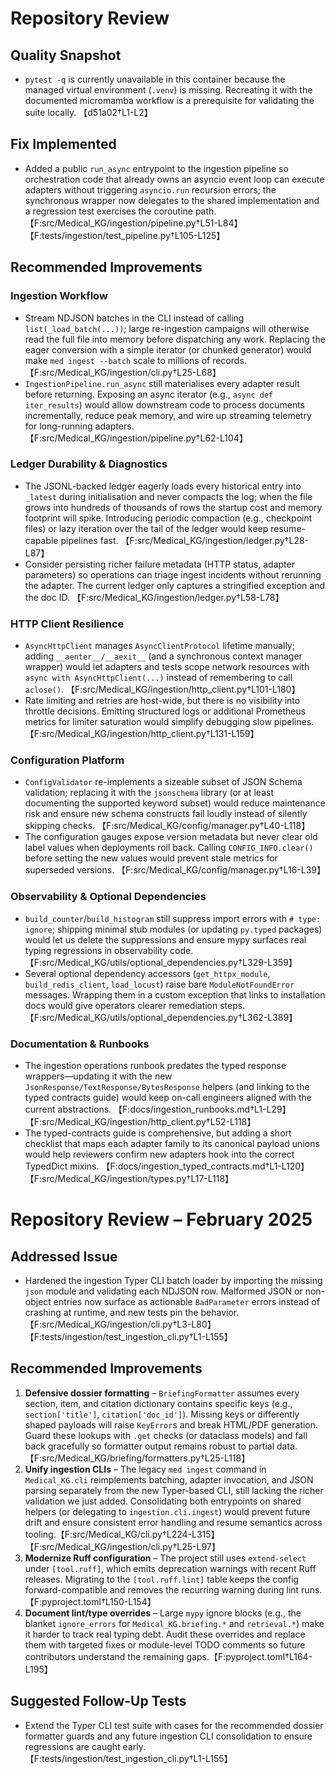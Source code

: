 # Repository Review

## Quality Snapshot
- `pytest -q` is currently unavailable in this container because the managed virtual environment (`.venv`) is missing. Recreating it with the documented micromamba workflow is a prerequisite for validating the suite locally. 【d51a02†L1-L2】

## Fix Implemented
- Added a public `run_async` entrypoint to the ingestion pipeline so orchestration code that already owns an asyncio event loop can execute adapters without triggering `asyncio.run` recursion errors; the synchronous wrapper now delegates to the shared implementation and a regression test exercises the coroutine path. 【F:src/Medical_KG/ingestion/pipeline.py†L51-L84】【F:tests/ingestion/test_pipeline.py†L105-L125】

## Recommended Improvements

### Ingestion Workflow
- Stream NDJSON batches in the CLI instead of calling `list(_load_batch(...))`; large re-ingestion campaigns will otherwise read the full file into memory before dispatching any work. Replacing the eager conversion with a simple iterator (or chunked generator) would make `med ingest --batch` scale to millions of records. 【F:src/Medical_KG/ingestion/cli.py†L25-L68】
- `IngestionPipeline.run_async` still materialises every adapter result before returning. Exposing an async iterator (e.g., `async def iter_results`) would allow downstream code to process documents incrementally, reduce peak memory, and wire up streaming telemetry for long-running adapters. 【F:src/Medical_KG/ingestion/pipeline.py†L62-L104】

### Ledger Durability & Diagnostics
- The JSONL-backed ledger eagerly loads every historical entry into `_latest` during initialisation and never compacts the log; when the file grows into hundreds of thousands of rows the startup cost and memory footprint will spike. Introducing periodic compaction (e.g., checkpoint files) or lazy iteration over the tail of the ledger would keep resume-capable pipelines fast. 【F:src/Medical_KG/ingestion/ledger.py†L28-L87】
- Consider persisting richer failure metadata (HTTP status, adapter parameters) so operations can triage ingest incidents without rerunning the adapter. The current ledger only captures a stringified exception and the doc ID. 【F:src/Medical_KG/ingestion/ledger.py†L58-L78】

### HTTP Client Resilience
- `AsyncHttpClient` manages `AsyncClientProtocol` lifetime manually; adding `__aenter__/__aexit__` (and a synchronous context manager wrapper) would let adapters and tests scope network resources with `async with AsyncHttpClient(...)` instead of remembering to call `aclose()`. 【F:src/Medical_KG/ingestion/http_client.py†L101-L180】
- Rate limiting and retries are host-wide, but there is no visibility into throttle decisions. Emitting structured logs or additional Prometheus metrics for limiter saturation would simplify debugging slow pipelines. 【F:src/Medical_KG/ingestion/http_client.py†L131-L159】

### Configuration Platform
- `ConfigValidator` re-implements a sizeable subset of JSON Schema validation; replacing it with the `jsonschema` library (or at least documenting the supported keyword subset) would reduce maintenance risk and ensure new schema constructs fail loudly instead of silently skipping checks. 【F:src/Medical_KG/config/manager.py†L40-L118】
- The configuration gauges expose version metadata but never clear old label values when deployments roll back. Calling `CONFIG_INFO.clear()` before setting the new values would prevent stale metrics for superseded versions. 【F:src/Medical_KG/config/manager.py†L16-L39】

### Observability & Optional Dependencies
- `build_counter`/`build_histogram` still suppress import errors with `# type: ignore`; shipping minimal stub modules (or updating `py.typed` packages) would let us delete the suppressions and ensure mypy surfaces real typing regressions in observability code. 【F:src/Medical_KG/utils/optional_dependencies.py†L329-L359】
- Several optional dependency accessors (`get_httpx_module`, `build_redis_client`, `load_locust`) raise bare `ModuleNotFoundError` messages. Wrapping them in a custom exception that links to installation docs would give operators clearer remediation steps. 【F:src/Medical_KG/utils/optional_dependencies.py†L362-L389】

### Documentation & Runbooks
- The ingestion operations runbook predates the typed response wrappers—updating it with the new `JsonResponse/TextResponse/BytesResponse` helpers (and linking to the typed contracts guide) would keep on-call engineers aligned with the current abstractions. 【F:docs/ingestion_runbooks.md†L1-L29】【F:src/Medical_KG/ingestion/http_client.py†L52-L118】
- The typed-contracts guide is comprehensive, but adding a short checklist that maps each adapter family to its canonical payload unions would help reviewers confirm new adapters hook into the correct TypedDict mixins. 【F:docs/ingestion_typed_contracts.md†L1-L120】【F:src/Medical_KG/ingestion/types.py†L17-L118】
# Repository Review – February 2025

## Addressed Issue
- Hardened the ingestion Typer CLI batch loader by importing the missing `json` module and validating each NDJSON row. Malformed JSON or non-object entries now surface as actionable `BadParameter` errors instead of crashing at runtime, and new tests pin the behavior.【F:src/Medical_KG/ingestion/cli.py†L3-L80】【F:tests/ingestion/test_ingestion_cli.py†L1-L155】

## Recommended Improvements
1. **Defensive dossier formatting** – `BriefingFormatter` assumes every section, item, and citation dictionary contains specific keys (e.g., `section['title']`, `citation['doc_id']`). Missing keys or differently shaped payloads will raise `KeyError`s and break HTML/PDF generation. Guard these lookups with `.get` checks (or dataclass models) and fall back gracefully so formatter output remains robust to partial data.【F:src/Medical_KG/briefing/formatters.py†L25-L118】
2. **Unify ingestion CLIs** – The legacy `med ingest` command in `Medical_KG.cli` reimplements batching, adapter invocation, and JSON parsing separately from the new Typer-based CLI, still lacking the richer validation we just added. Consolidating both entrypoints on shared helpers (or delegating to `ingestion.cli.ingest`) would prevent future drift and ensure consistent error handling and resume semantics across tooling.【F:src/Medical_KG/cli.py†L224-L315】【F:src/Medical_KG/ingestion/cli.py†L25-L97】
3. **Modernize Ruff configuration** – The project still uses `extend-select` under `[tool.ruff]`, which emits deprecation warnings with recent Ruff releases. Migrating to the `[tool.ruff.lint]` table keeps the config forward-compatible and removes the recurring warning during lint runs.【F:pyproject.toml†L150-L154】
4. **Document lint/type overrides** – Large `mypy` ignore blocks (e.g., the blanket `ignore_errors` for `Medical_KG.briefing.*` and `retrieval.*`) make it harder to track real typing debt. Audit these overrides and replace them with targeted fixes or module-level TODO comments so future contributors understand the remaining gaps.【F:pyproject.toml†L164-L195】

## Suggested Follow-Up Tests
- Extend the Typer CLI test suite with cases for the recommended dossier formatter guards and any future ingestion CLI consolidation to ensure regressions are caught early.【F:tests/ingestion/test_ingestion_cli.py†L1-L155】
